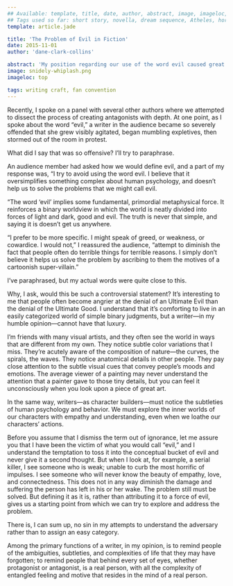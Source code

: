 ```yaml
---
## Available: template, title, date, author, abstract, image, imageloc, tags
## Tags used so far: short story, novella, dream sequence, Atheles, horror, fantasy, dark fantasy, free,gaming, writing craft, fan convention, art, travel, philosophy, music, video
template: article.jade

title: 'The Problem of Evil in Fiction'
date: 2015-11-01
author: 'dane-clark-collins'

abstract: 'My position regarding our use of the word evil caused great offense at a recent panel I spoke at. Find out why, and what my response is.'
image: snidely-whiplash.png
imageloc: top

tags: writing craft, fan convention
---
```


Recently, I spoke on a panel with several other authors where we attempted to dissect the process of creating antagonists with depth. At one point, as I spoke about the word “evil,” a writer in the audience became so severely offended that she grew visibly agitated, began mumbling expletives, then stormed out of the room in protest.

<span class="more"></span>

What did I say that was so offensive? I’ll try to paraphrase.

An audience member had asked how we would define evil, and a part of my response was, “I try to avoid using the word evil. I believe that it oversimplifies something complex about human psychology, and doesn’t help us to solve the problems that we might call evil.

“The word ‘evil’ implies some fundamental, primordial metaphysical force. It reinforces a binary worldview in which the world is neatly divided into forces of light and dark, good and evil. The truth is never that simple, and saying it is doesn’t get us anywhere.

“I prefer to be more specific. I might speak of greed, or weakness, or cowardice. I would not,” I reassured the audience, “attempt to diminish the fact that people often do terrible things for terrible reasons. I simply don’t believe it helps us solve the problem by ascribing to them the motives of a cartoonish super-villain.”

I’ve paraphrased, but my actual words were quite close to this.

Why, I ask, would this be such a controversial statement? It’s interesting to me that people often become angrier at the denial of an Ultimate Evil than the denial of the Ultimate Good. I understand that it’s comforting to live in an easily categorized world of simple binary judgments, but a writer—in my humble opinion—cannot have that luxury.

I’m friends with many visual artists, and they often see the world in ways that are different from my own. They notice subtle color variations that I miss. They’re acutely aware of the composition of nature—the curves, the spirals, the waves. They notice anatomical details in other people. They pay close attention to the subtle visual cues that convey people’s moods and emotions. The average viewer of a painting may never understand the attention that a painter gave to those tiny details, but you can feel it unconsciously when you look upon a piece of great art.

In the same way, writers—as character builders—must notice the subtleties of human psychology and behavior. We must explore the inner worlds of our characters with empathy and understanding, even when we loathe our characters’ actions.

Before you assume that I dismiss the term out of ignorance, let me assure you that I have been the victim of what you would call “evil,” and I understand the temptation to toss it into the conceptual bucket of evil and never give it a second thought. But when I look at, for example, a serial killer, I see someone who is weak; unable to curb the most horrific of impulses. I see someone who will never know the beauty of empathy, love, and connectedness. This does not in any way diminish the damage and suffering the person has left in his or her wake. The problem still must be solved. But defining it as it is, rather than attributing it to a force of evil, gives us a starting point from which we can try to explore and address the problem.

There is, I can sum up, no sin in my attempts to understand the adversary rather than to assign an easy category.

Among the primary functions of a writer, in my opinion, is to remind people of the ambiguities, subtleties, and complexities of life that they may have forgotten; to remind people that behind every set of eyes, whether protagonist or antagonist, is a real person, with all the complexity of entangled feeling and motive that resides in the mind of a real person.